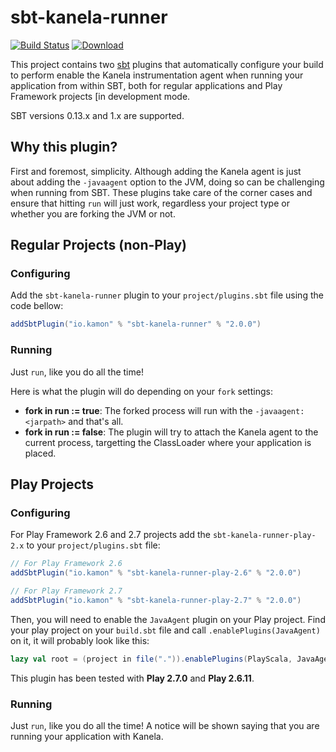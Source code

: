 sbt-kanela-runner
=========
[![Build Status](https://travis-ci.org/kamon-io/sbt-kanela-runner.png)](https://travis-ci.org/kamon-io/sbt-kanela-runner)
[![Download](https://api.bintray.com/packages/kamon-io/sbt-plugins/sbt-kanela-runner/images/download.svg)](https://bintray.com/kamon-io/sbt-plugins/sbt-kanela-runner/_latestVersion)


This project contains two [sbt] plugins that automatically configure your build to perform enable the Kanela
instrumentation agent when running your application from within SBT, both for regular applications and Play Framework
projects [in development mode.

SBT versions 0.13.x and 1.x are supported.

## Why this plugin?

First and foremost, simplicity. Although adding the Kanela agent is just about adding the `-javaagent` option to the JVM,
doing so can be challenging when running from SBT. These plugins take care of the corner cases and ensure that hitting
`run` will just work, regardless your project type or whether you are forking the JVM or not.



## Regular Projects (non-Play)

### Configuring

Add the `sbt-kanela-runner` plugin to your `project/plugins.sbt` file using the code bellow:

```scala
addSbtPlugin("io.kamon" % "sbt-kanela-runner" % "2.0.0")
```

### Running

Just `run`, like you do all the time!

Here is what the plugin will do depending on your `fork` settings:
* **fork in run := true**: The forked process will run with the `-javaagent:<jarpath>` and that's all.
* **fork in run := false**: The plugin will try to attach the Kanela agent to the current process, targetting the
ClassLoader where your application is placed.


## Play Projects

### Configuring

For Play Framework 2.6 and 2.7 projects add the `sbt-kanela-runner-play-2.x` to your `project/plugins.sbt` file:

```scala
// For Play Framework 2.6
addSbtPlugin("io.kamon" % "sbt-kanela-runner-play-2.6" % "2.0.0")

// For Play Framework 2.7
addSbtPlugin("io.kamon" % "sbt-kanela-runner-play-2.7" % "2.0.0")
```

Then, you will need to enable the `JavaAgent` plugin on your Play project. Find your play project on your `build.sbt`
file and call `.enablePlugins(JavaAgent)` on it, it will probably look like this:

```scala
lazy val root = (project in file(".")).enablePlugins(PlayScala, JavaAgent)
```

This plugin has been tested with **Play 2.7.0** and **Play 2.6.11**.

### Running

Just `run`, like you do all the time! A notice will be shown saying that you are running your application with Kanela.



[sbt]: https://github.com/sbt/sbt
[play]: https://www.playframework.com
